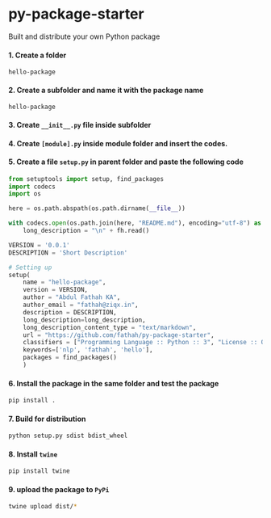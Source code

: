 # py-package-starter
Built and distribute your own Python package

#### 1. Create a folder
`hello-package`

#### 2. Create a subfolder and name it with the package name
`hello-package`

#### 3. Create `__init__.py` file inside subfolder

#### 4. Create `[module].py` inside module folder and insert the codes.

#### 5. Create a file `setup.py` in parent folder and paste the following code
```py
from setuptools import setup, find_packages
import codecs
import os

here = os.path.abspath(os.path.dirname(__file__))

with codecs.open(os.path.join(here, "README.md"), encoding="utf-8") as fh:
    long_description = "\n" + fh.read()

VERSION = '0.0.1'
DESCRIPTION = 'Short Description'

# Setting up
setup(
    name = "hello-package",
    version = VERSION,
    author = "Abdul Fathah KA",
    author_email = "fathah@ziqx.in",
    description = DESCRIPTION,
    long_description=long_description,
    long_description_content_type = "text/markdown",
    url = "https://github.com/fathah/py-package-starter",
    classifiers = ["Programming Language :: Python :: 3", "License :: OSI Approved :: MIT License", "Operating System :: OS Independent"],
    keywords=['nlp', 'fathah', 'hello'],
    packages = find_packages()
    )

```

#### 6. Install the package in the same folder and test the package
```sh
pip install .
```
#### 7. Build for distribution
```sh
python setup.py sdist bdist_wheel
```
#### 8. Install `twine`
```sh
pip install twine
```
#### 9. upload the package to `PyPi`
```sh
twine upload dist/*
```
